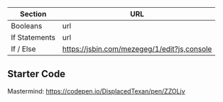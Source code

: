 Section | URL
------- | -------
Booleans | url
If Statements | url
If / Else | https://jsbin.com/mezegeg/1/edit?js,console

## Starter Code
Mastermind: https://codepen.io/DisplacedTexan/pen/ZZOLjv
